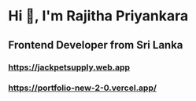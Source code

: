 #                                                              Hi 👋, I'm Rajitha Priyankara



##                                                          Frontend Developer from Sri Lanka
### https://jackpetsupply.web.app
### https://portfolio-new-2-0.vercel.app/




